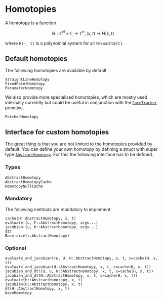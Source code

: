 # Homotopies

A homotopy is a function
```math
H: \mathbb{C}^N × \mathbb{C} → \mathbb{C}^n, (x,t) ↦ H(x,t)
```
where ``H(⋅, t)`` is a polynomial system for all ``t∈\mathbb{C}``.

## Default homotopies
The following homotopies are available by default
```@docs
StraightLineHomotopy
FixedPointHomotopy
ParameterHomotopy
```

We also provide more specialised homotopies, which are mostly used internally currently
but could be useful in conjunction with the [`CoreTracker`](@ref) primitive.
```@docs
PatchedHomotopy
```

## Interface for custom homotopies

The great thing is that you are not limited to the homotopies provided by default.
You can define your own homotopy by defining a struct with super type [`AbstractHomotopy`](@ref).
For this the following interface has to be defined.

### Types
```@docs
AbstractHomotopy
AbstractHomotopyCache
HomotopyNullCache
```

### Mandatory
The following methods are mandatory to implement.
```@docs
cache(H::AbstractHomotopy, x, t)
evaluate!(u, F::AbstractHomotopy, args...)
jacobian!(u, H::AbstractHomotopy, args...)
dt!
Base.size(::AbstractHomotopy)
```
### Optional
```@docs
evaluate_and_jacobian!(u, U, H::AbstractHomotopy, x, t, c=cache(H, x, t))
evaluate_and_jacobian(H::AbstractHomotopy, x, t, c=cache(H, x, t))
jacobian_and_dt!(U, u, H::AbstractHomotopy, x, t, c=cache(H, x, t))
jacobian_and_dt(H::AbstractHomotopy, x, t, c=cache(H, x, t))
evaluate(H::AbstractHomotopy, x, t)
jacobian(H::AbstractHomotopy, x, t)
dt(H::AbstractHomotopy, x, t)
basehomotopy
```
